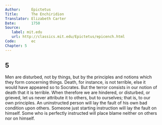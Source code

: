 ```yaml
---
Author:     Epictetus  
Title:      The Enchiridion  
Translator: Elizabeth Carter  
Date:       1750  
Source:
   label: mit.edu
   url: http://classics.mit.edu/Epictetus/epicench.html
Code:       ec  
Chapter: 5
---
```

##  5

Men are disturbed, not by things, but by the principles and notions which they
form concerning things. Death, for instance, is not terrible, else it would
have appeared so to Socrates. But the terror consists in our notion of death
that it is terrible. When therefore we are hindered, or disturbed, or grieved,
let us never attribute it to others, but to ourselves; that is, to our own
principles. An uninstructed person will lay the fault of his own bad condition
upon others. Someone just starting instruction will lay the fault on himself.
Some who is perfectly instructed will place blame neither on others nor on
himself.


